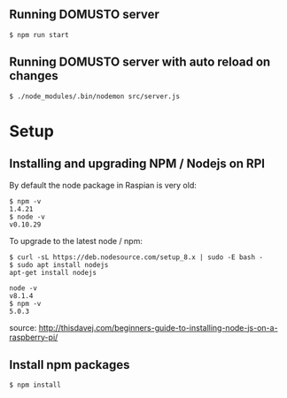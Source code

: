 ## Running DOMUSTO server

```
$ npm run start
```

## Running DOMUSTO server with auto reload on changes
```
$ ./node_modules/.bin/nodemon src/server.js
```

# Setup

## Installing and upgrading NPM / Nodejs on RPI

By default the node package in Raspian is very old:

```
$ npm -v
1.4.21
$ node -v
v0.10.29
```

To upgrade to the latest node / npm:

```
$ curl -sL https://deb.nodesource.com/setup_8.x | sudo -E bash -
$ sudo apt install nodejs
apt-get install nodejs

node -v
v8.1.4
$ npm -v
5.0.3
```

source: http://thisdavej.com/beginners-guide-to-installing-node-js-on-a-raspberry-pi/

## Install npm packages
```
$ npm install
```